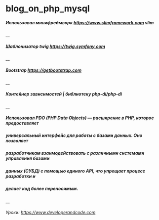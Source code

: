 # blog_on_php_mysql
##### Использовал минифреймворк https://www.slimframework.com slim
__ 
##### Шаблонизатор twig https://twig.symfony.com
__
##### Bootstrap https://getbootstrap.com
__ 
##### Контейнер зависимостей | библиотеку php-di/php-di
__ 
##### Использовал PDO (PHP Data Objects) — расширение в PHP, которое предоставляет 
##### универсальный интерфейс для работы с базами данных. Оно позволяет    
##### разработчикам взаимодействовать с различными системами управления базами 
##### данных (СУБД) с помощью единого API, что упрощает процесс разработки и 
##### делает код более переносимым.
__ 
###### Уроки: https://www.developerandcode.com

